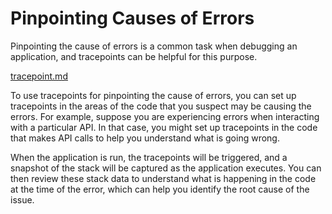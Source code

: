 # Pinpointing Causes of Errors

Pinpointing the cause of errors is a common task when debugging an application, and tracepoints can be helpful for this purpose.

[tracepoint.md](../sidekick-actions/tracepoint.md "mention")

To use tracepoints for pinpointing the cause of errors, you can set up tracepoints in the areas of the code that you suspect may be causing the errors. For example, suppose you are experiencing errors when interacting with a particular API. In that case, you might set up tracepoints in the code that makes API calls to help you understand what is going wrong.

When the application is run, the tracepoints will be triggered, and a snapshot of the stack will be captured as the application executes. You can then review these stack data to understand what is happening in the code at the time of the error, which can help you identify the root cause of the issue.
